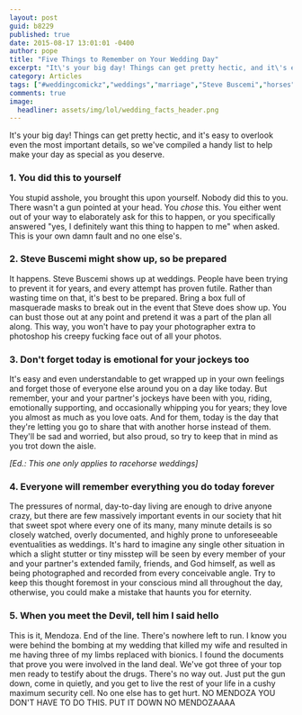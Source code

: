 ```yaml
---
layout: post
guid: b8229
published: true
date: 2015-08-17 13:01:01 -0400
author: pope
title: "Five Things to Remember on Your Wedding Day"
excerpt: "It\'s your big day! Things can get pretty hectic, and it\'s easy to overlook even the most important details, so we\'ve compiled a handy list to help make your day as special as you deserve."
category: Articles
tags: ["#weddingcomickz","weddings","marriage","Steve Buscemi","horses","jockeys","emotionality","Societal Norms Are Stupid","Mendoza","bionic limbs","your own fault","true love","no pressure","DON'T THROW UP"]
comments: true 
image:
  headliner: assets/img/lol/wedding_facts_header.png
---
```


It's your big day! Things can get pretty hectic, and it's easy to overlook even the most important details, so we've compiled a handy list to help make your day as special as you deserve.

### 1\. You did this to yourself

You stupid asshole, you brought this upon yourself. Nobody did this to you. There wasn't a gun pointed at your head. You _chose_ this. You either went out of your way to elaborately ask for this to happen, or you specifically answered "yes, I definitely want this thing to happen to me" when asked. This is your own damn fault and no one else's.

### 2\. Steve Buscemi might show up, so be prepared

It happens. Steve Buscemi shows up at weddings. People have been trying to prevent it for years, and every attempt has proven futile. Rather than wasting time on that, it's best to be prepared. Bring a box full of masquerade masks to break out in the event that Steve does show up. You can bust those out at any point and pretend it was a part of the plan all along. This way, you won't have to pay your photographer extra to photoshop his creepy fucking face out of all your photos.

### 3\. Don't forget today is emotional for your jockeys too

It's easy and even understandable to get wrapped up in your own feelings and forget those of everyone else around you on a day like today. But remember, your and your partner's jockeys have been with you, riding, emotionally supporting, and occasionally whipping you for years; they love you almost as much as you love oats. And for them, today is the day that they're letting you go to share that with another horse instead of them. They'll be sad and worried, but also proud, so try to keep that in mind as you trot down the aisle.

_\[Ed.: This one only applies to racehorse weddings\]_

### 4\. Everyone will remember everything you do today forever

The pressures of normal, day-to-day living are enough to drive anyone crazy, but there are few massively important events in our society that hit that sweet spot where every one of its many, many minute details is so closely watched, overly documented, and highly prone to unforeseeable eventualities as weddings. It's hard to imagine any single other situation in which a slight stutter or tiny misstep will be seen by every member of your and your partner's extended family, friends, and God himself, as well as being photographed and recorded from every conceivable angle. Try to keep this thought foremost in your conscious mind all throughout the day, otherwise, you could make a mistake that haunts you for eternity.

### 5\. When you meet the Devil, tell him I said hello

This is it, Mendoza. End of the line. There's nowhere left to run. I know you were behind the bombing at my wedding that killed my wife and resulted in me having three of my limbs replaced with bionics. I found the documents that prove you were involved in the land deal. We've got three of your top men ready to testify about the drugs. There's no way out. Just put the gun down, come in quietly, and you get to live the rest of your life in a cushy maximum security cell. No one else has to get hurt. NO MENDOZA YOU DON'T HAVE TO DO THIS. PUT IT DOWN NO MENDOZAAAA